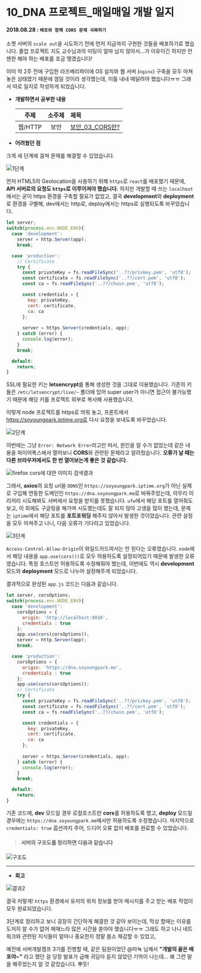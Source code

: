 # 10_DNA 프로젝트_매일매일 개발 일지

#### 2018.08.28 : ```배포와 함께 CORS 문제 극복하기```

소켓 서버의 ```scale out```을 시도하기 전에 먼저 지금까지 구현한 것들을 배포하기로 했습니다. 졸업 프로젝트 지도 교수님과의 미팅이 얼마 남지 않아서...가 이유이긴 하지만 언젠한 해야 하는 배포를 조금 땡겼습니다!

이미 약 2주 전에 구입한 라즈베리파이에 OS 설치와 웹 서버 (```nginx```) 구축을 모두 마쳐 놓은 상태였기 때문에 껌일 것이라 생각했는데, 이틀 내내 매달려야 했습니다ㅠㅠ 그래서 따로 일지로 작성하게 되었습니다.



- **개발하면서 공부한 내용**

  |  주제   | 소주제 | 제목                  |
  | :-----: | :----: | :-------------------- |
  | 웹/HTTP |  보안  | [보안\_03\_CORS란?]() |



- **어려웠던 점**

크게 세 단계에 걸쳐 문제를 해결할 수 있었습니다.

![1단계](https://blogfiles.pstatic.net/MjAxODA4MjlfMjM5/MDAxNTM1NTMzODY0Mzg1.a0TWTqTYXzQZwsyJCTU1I81G4nLp4yXFyundFg7Ro3gg.Bv-YsOyb0Uf2Zff25q1JtO4sLZrCjQBtjQ8_SXFf0U8g.PNG.3457soso/%EC%8A%A4%ED%81%AC%EB%A6%B0%EC%83%B7%2C_2018-08-29_11-17-50.png)

먼저 HTML5의 Geolocation을 사용하기 위해 ```https```로 ```react```를 배포했기 때문에, **API 서버로의 요청도 ```https```로 이루어져야 했습니다.** 하지만 개발할 때 쓰는 ```localhost```에서는 굳이 https 환경을 구축할 필요가 없었고, 결국 **development**와 **deployment**로 환경을 구별해, dev에서는 http로, deploy에서는 https로 실행되도록 바꾸었습니다.

```javascript
let server;
switch(process.env.NODE_ENV){
  case 'development':    
    server = http.Server(app);    
    break;

  case 'production':
    // Certificate
    try {
      const privateKey = fs.readFileSync('..??/privkey.pem', 'utf8');
      const certificate = fs.readFileSync('..??/cert.pem', 'utf8');
      const ca = fs.readFileSync('..??/chain.pem', 'utf8');

      const credentials = {
        key: privateKey,
        cert: certificate,
        ca: ca
      };
      
      server = https.Server(credentials, app);
    } catch (error) {
      console.log(error);
    }
    break;

  default:
    return;
}
```

SSL에 필요한 키는 **letsencrypt**를 통해 생성한 것을 그대로 이용했습니다. 기존의 키들은 ```/etc/letsencrypt/live/~``` 폴더에 있어 super user가 아니면 접근이 불가능했기 때문에 해당 키를 프로젝트 외부로 복사해 사용했습니다.

이렇게 node 프로젝트를 https로 띄워 놓고, 프론트에서 https://soyoungpark.iptime.org로 다시 요청을 보내도록 바꾸었습니다.



![2단계](https://blogfiles.pstatic.net/MjAxODA4MjlfNzkg/MDAxNTM1NTMzODY0OTYy.mxqiAIXE4igdf9K3IwB4LOAqWuCOeo6lAJfc0L_4n3Yg.6KxurbcTHlYWyKrb51FAfaunN6WY9rj4G8Uh-pimHWMg.PNG.3457soso/%EC%8A%A4%ED%81%AC%EB%A6%B0%EC%83%B7%2C_2018-08-29_12-38-54.png)

이번에는 그냥 ```Error: Network Error```라고만 떠서, 원인을 알 수가 없었는데 같은 내용을 파이어폭스에서 열어보니 **CORS**와 관련된 문제라고 알려줬습니다. **오류가 날 때는 다른 브라우저에서도 한 번 열어보는게 좋은 것 같습니다.**

![firefox cors에 대한 이미지 검색결과](https://mdn.mozillademos.org/files/16050/cors-error2.png)

그래서, **axios**의 요청 url을 ```DDNS```인 ```https://soyoungpark.iptime.org```가 아닌 실제로 구입해 연동한 도메인인 ```https://dna.soyoungpark.me```로 바꿔주었는데, 아무리 이리저리 시도해봐도 서버에서 요청을 받지를 못했습니다. ```ufw```에서 해당 포트를 열어줘도 보고, 이 외에도 구글링을 해가며 시도했는데도 잘 되지 않아 고생을 많이 했는데, 문제는 ```iptime```에서 해당 포트를 **포트포워딩** 해주지 않아서 발생한 것이었습니다. 관련 설정을 모두 마쳐주고 나니, 다음 오류가 기다리고 있었습니다.



![3단계](https://blogfiles.pstatic.net/MjAxODA4MjlfODgg/MDAxNTM1NTMzODY1NzA5.NFUdNG-fOO1hGwjHJt0UTyyzrxDUa_VEUYYIx-ljKLwg.qDQVYRA86eQpMGUU0g5c_to2lYZN3WVHmGjPy_q6CQAg.PNG.3457soso/%EC%8A%A4%ED%81%AC%EB%A6%B0%EC%83%B7%2C_2018-08-29_16-08-55.png)

```Access-Control-Allow-Origin```이 와일드카드여서는 안 된다는 오류였습니다. ```node```에서 해당 내용을 ```app.use(cors())```로 모두 허용하도록 설정되어있기 때문에 발생한 오류였습니다. 특정 호스트만 허용하도록 수정해줘야 했는데, 이번에도 역시 **development** 모드와 **deployment** 모드로 나누어 설정해주게 되었습니다.

결과적으로 완성된 ```app.js``` 코드는 다음과 같습니다.

```javascript
let server, corsOptions;
switch(process.env.NODE_ENV){
  case 'development':    
    corsOptions = {
      origin: 'http://localhost:9010',
      credentials : true
    };
    app.use(cors(corsOptions));
    server = http.Server(app);    
    break;

  case 'production':
    corsOptions = {
      origin: 'https://dna.soyoungpark.me',
      credentials : true
    };
    app.use(cors(corsOptions));
    // Certificate
    try {
      const privateKey = fs.readFileSync('..??/privkey.pem', 'utf8');
      const certificate = fs.readFileSync('..??/cert.pem', 'utf8');
      const ca = fs.readFileSync('..??/chain.pem', 'utf8');

      const credentials = {
        key: privateKey,
        cert: certificate,
        ca: ca
      };
      
      server = https.Server(credentials, app);
    } catch (error) {
      console.log(error);
    }
    break;

  default:
    return;
}
```

기존 코드에, **dev** 모드일 경우 로컬호스트만 **cors**를 허용하도록 했고, **deploy** 모드일 경우에는 ```https://dna.soyoungpark.me```에서만 허용하도록 수정했습니다. 마지막으로 ```credentials: true``` 옵션까지 주어, 드디어 오류 없이 배포를 완료할 수 있었습니다.



> #### 서버의 구조도를 정리하면 다음과 같습니다

![구조도](https://github.com/3457soso/team-project-DNA/blob/master/Resource/Server_Design.png?raw=true)



____

- **회고**

![결과2](https://blogfiles.pstatic.net/MjAxODA4MjlfMjEz/MDAxNTM1NTM3NzMwMDA2.BSNfx-YaiWY6PSePQqL6HPw3fGsJfRhnD4BHbViaUigg.sIdRpz_ocuSnjJ4j2WiPhCRX4q-i27dYSXRwhLZ3OZ8g.PNG.3457soso/%EC%8A%A4%ED%81%AC%EB%A6%B0%EC%83%B7%2C_2018-08-29_19-13-28.png)

결국 저렇게! ```https``` 환경에서 유저의 위치 정보를 받아 메시지를 주고 받는 배포 작업이 모두 완료되었습니다. 

3단계로 정리하고 보니 굉장히 간단하게 해결한 것 같아 보이는데, 막상 할때는 이유를 도저히 알 수가 없어 헤매느라 많은 시간을 쏟아야 했습니다ㅠㅠ 그래도 하고 나니 네트워크와 관련된 지식들이 얼마나 중요한지 정말 몸소 체감할 수 있었고,

예전에 서버개발캠프 3기를 진행할 때, 같은 팀원이었던 @마뇩 님께서 **"개발의 끝은 배포야~"** 라고 했던 걸 당장 발표가 급해 귀담아 듣지 않았던 기억이 나는데... 왜 그런 말을 해주었는지 알 것 같았습니다.  뿌듯!
